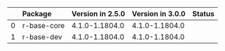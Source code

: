 <!-- markdown-link-check-disable -->

|    | Package     | Version in 2.5.0   | Version in 3.0.0   | Status   |
|---:|:------------|:-------------------|:-------------------|:---------|
|  0 | r-base-core | 4.1.0-1.1804.0     | 4.1.0-1.1804.0     |          |
|  1 | r-base-dev  | 4.1.0-1.1804.0     | 4.1.0-1.1804.0     |          |